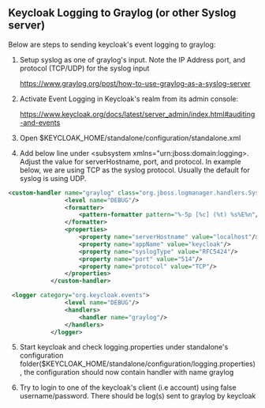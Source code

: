 ## Keycloak Logging to Graylog (or other Syslog server)

Below are steps to sending keycloak's event logging to graylog:

1. Setup syslog as one of graylog's input. Note the IP Address port, and protocol (TCP/UDP) for the syslog input

   https://www.graylog.org/post/how-to-use-graylog-as-a-syslog-server

2. Activate Event Logging in Keycloak's realm from its admin console:

   https://www.keycloak.org/docs/latest/server_admin/index.html#auditing-and-events

3. Open $KEYCLOAK_HOME/standalone/configuration/standalone.xml

4.  Add below line under <subsystem xmlns="urn:jboss:domain:logging>. Adjust the value for serverHostname, port, and protocol. In example below, we are using TCP as the syslog protocol. Usually the default for syslog is using UDP.

   ```xml
   <custom-handler name="graylog" class="org.jboss.logmanager.handlers.SyslogHandler" module="org.jboss.logmanager">
                   <level name="DEBUG"/>
                   <formatter>
                       <pattern-formatter pattern="%-5p [%c] (%t) %s%E%n"/>
                   </formatter>
                   <properties>
                       <property name="serverHostname" value="localhost"/>
                       <property name="appName" value="keycloak"/>
                       <property name="syslogType" value="RFC5424"/>
                       <property name="port" value="514"/>
                       <property name="protocol" value="TCP"/>
                   </properties>
               </custom-handler>

    <logger category="org.keycloak.events">
                   <level name="DEBUG"/>
                   <handlers>
                       <handler name="graylog"/>
                   </handlers>
               </logger>
   ```

5. Start keycloak and check logging.properties under standalone's configuration folder($KEYCLOAK_HOME/standalone/configuration/logging.properties), the configuration should now contain handler with name graylog

6. Try to login to one of the keycloak's client (i.e account) using false username/password. There should be log(s) sent to graylog by keycloak

   
